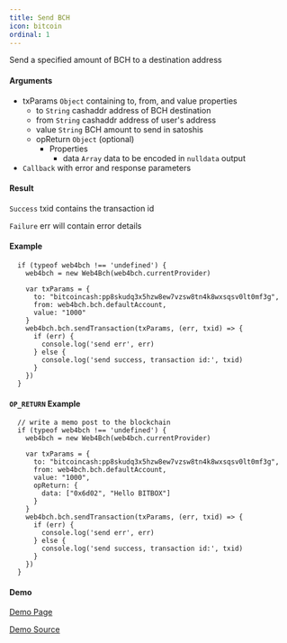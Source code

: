 ```yaml
---
title: Send BCH
icon: bitcoin
ordinal: 1
---
```


Send a specified amount of BCH to a destination address

#### Arguments

- txParams `Object` containing to, from, and value properties
  - to `String` cashaddr address of BCH destination
  - from `String` cashaddr address of user's address
  - value `String` BCH amount to send in satoshis
  - opReturn `Object` (optional)
    - Properties
      - data `Array` data to be encoded in `nulldata` output
- `Callback` with error and response parameters

#### Result

`Success` txid contains the transaction id

`Failure` err will contain error details

#### Example

      if (typeof web4bch !== 'undefined') {
        web4bch = new Web4Bch(web4bch.currentProvider)

        var txParams = {
          to: "bitcoincash:pp8skudq3x5hzw8ew7vzsw8tn4k8wxsqsv0lt0mf3g",
          from: web4bch.bch.defaultAccount,
          value: "1000"
        }
        web4bch.bch.sendTransaction(txParams, (err, txid) => {
          if (err) {
            console.log('send err', err)
          } else {
            console.log('send success, transaction id:', txid)
          }
        })
      }

#### `OP_RETURN` Example

      // write a memo post to the blockchain
      if (typeof web4bch !== 'undefined') {
        web4bch = new Web4Bch(web4bch.currentProvider)

        var txParams = {
          to: "bitcoincash:pp8skudq3x5hzw8ew7vzsw8tn4k8wxsqsv0lt0mf3g",
          from: web4bch.bch.defaultAccount,
          value: "1000",
          opReturn: {
            data: ["0x6d02", "Hello BITBOX"]
          }
        }
        web4bch.bch.sendTransaction(txParams, (err, txid) => {
          if (err) {
            console.log('send err', err)
          } else {
            console.log('send success, transaction id:', txid)
          }
        })
      }

#### Demo

[Demo Page](https://bitcoin-com.github.io/badger-samples/send-bch.html)

[Demo Source](https://github.com/bitcoin-com/badger-samples/blob/master/send-bch.html)
